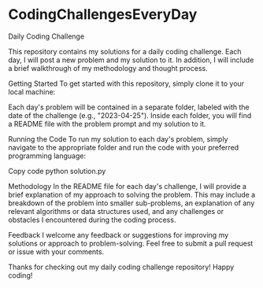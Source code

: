 # CodingChallengesEveryDay

Daily Coding Challenge

This repository contains my solutions for a daily coding challenge. Each day, I will post a new problem and my solution to it. In addition, I will include a brief walkthrough of my methodology and thought process.

Getting Started
To get started with this repository, simply clone it to your local machine:


Each day's problem will be contained in a separate folder, labeled with the date of the challenge (e.g., "2023-04-25"). Inside each folder, you will find a README file with the problem prompt and my solution to it.

Running the Code
To run my solution to each day's problem, simply navigate to the appropriate folder and run the code with your preferred programming language:

Copy code
python solution.py

Methodology
In the README file for each day's challenge, I will provide a brief explanation of my approach to solving the problem. This may include a breakdown of the problem into smaller sub-problems, an explanation of any relevant algorithms or data structures used, and any challenges or obstacles I encountered during the coding process.

Feedback
I welcome any feedback or suggestions for improving my solutions or approach to problem-solving. Feel free to submit a pull request or issue with your comments.

Thanks for checking out my daily coding challenge repository! Happy coding!

